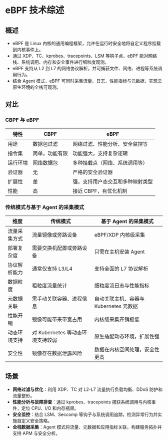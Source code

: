 # eBPF 技术综述

## 概述
- eBPF 是 Linux 内核的通用编程框架，允许在运行时安全地将自定义程序挂载到内核事件上。
- 通过 XDP、TC、kprobes、tracepoints、LSM 等钩子点，eBPF 能对网络栈、系统调用、内存和安全事件进行细粒度观测。
- eBPF 支持从 L2 到 L7 的网络协议解析，并可捕获文件、网络、进程等系统调用行为。
- 结合 Agent 模式，eBPF 可同时采集流量、日志、性能指标与元数据，实现云原生环境的全栈可观测。

## 对比
### CBPF 与 eBPF
| 特性           | CBPF                 | eBPF                              |
|----------------|----------------------|-----------------------------------|
| 用途           | 数据包过滤           | 网络过滤、性能分析、安全监控等    |
| 指令集         | 简单，功能有限       | 功能强大，支持复杂逻辑             |
| 运行环境       | 网络数据包           | 多种挂载点（网络、系统调用等）     |
| 验证器         | 无                   | 严格的安全验证器                  |
| 扩展性         | 差                   | 强，支持用户态交互和多种映射类型   |
| 性能           | 高                   | 接近 CBPF，有优化机制              |

### 传统模式与基于 Agent 的采集模式
| 维度         | 传统模式                               | 基于 Agent 的采集模式                         |
|--------------|----------------------------------------|-----------------------------------------------|
| 流量采集方式 | 流量镜像或旁路设备                     | eBPF/XDP 内核级采集                           |
| 部署复杂度   | 需要交换机配置或旁路设备               | 只需在主机安装 Agent                          |
| 协议解析能力 | 通常仅支持 L3/L4                       | 支持全面的 L7 协议解析                        |
| 数据粒度     | 粗粒度流量统计                         | 细粒度流日志与性能指标                        |
| 元数据关联   | 需手动关联容器、进程信息               | 自动关联主机、容器与 Kubernetes 元数据        |
| 性能开销     | 镜像可能带来带宽占用                   | 内核级采集开销极低                            |
| 动态环境支持 | 对 Kubernetes 等动态环境支持较弱       | 原生适配动态环境，扩展性强                    |
| 安全性       | 镜像存在数据泄露风险                   | 数据在内核空间处理，安全性更高                |

## 场景
- **网络过滤与优化**：利用 XDP、TC 对 L2-L7 流量执行负载均衡、DDoS 防护和流量整形。
- **性能分析与故障排查**：通过 kprobes、tracepoints 捕获系统调用与内核事件，定位 CPU、I/O 和内存瓶颈。
- **安全监控**：结合 LSM、Seccomp 等钩子与系统调用追踪，检测异常行为并实施自定义安全策略。
- **全栈数据采集**：Agent 模式将流量、元数据和应用指标关联，构建服务拓扑并支持 APM 与安全分析。
